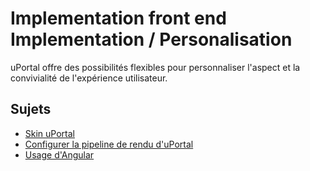 # Implementation front end Implementation / Personalisation
uPortal offre des possibilités flexibles pour personnaliser l'aspect et la convivialité de l'expérience utilisateur.

## Sujets

* [Skin uPortal](SKINNING_UPORTAL.md)
* [Configurer la pipeline de rendu d'uPortal](RENDERING_PIPELINE.md)
* [Usage d'Angular](USING_ANGULAR.md)
